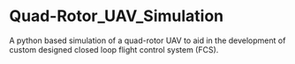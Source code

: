 # Quad-Rotor_UAV_Simulation
A python based simulation of a quad-rotor UAV to aid in the development of custom designed closed loop flight control system (FCS).
